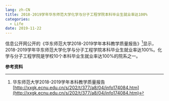 ```yaml
---
lang: zh-CN
title: 2018-2019学年华东师范大学化学与分子工程学院本科毕业生就业率达100%
categories:
  - Life
date: 2019-11-22
---
```


信息公开网公开的《华东师范大学2018-2019学年本科教学质量报告》[^1]显示，2018-2019学年华东师范大学化学与分子工程学院本科毕业生就业率达100%。化学与分子工程学院是学校10个本科毕业生就业率达100%的院系之一。

**参考资料**  
[^1]: 华东师范大学2018-2019学年本科教学质量报告 [http://xxgk.ecnu.edu.cn/s/202/t/377/a8/04/info174084.htm](http://xxgk.ecnu.edu.cn/s/202/t/377/a8/04/info174084.htm)
